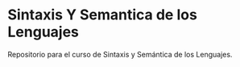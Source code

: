 # Sintaxis Y Semantica de los Lenguajes 

Repositorio para el curso de Sintaxis y Semántica de los Lenguajes.
